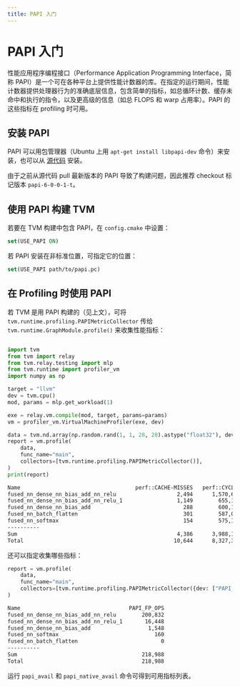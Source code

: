 ```yaml
---
title: PAPI 入门
---
```


# PAPI 入门

性能应用程序编程接口（Performance Application Programming Interface，简称 PAPI）是一个可在各种平台上提供性能计数器的库。在指定的运行期间，性能计数器提供处理器行为的准确底层信息，包含简单的指标，如总循环计数、缓存未命中和执行的指令，以及更高级的信息（如总 FLOPS 和 warp 占用率）。PAPI 的这些指标在 profiling 时可用。

## 安装 PAPI

PAPI 可以用包管理器（Ubuntu 上用 `apt-get install libpapi-dev` 命令）来安装，也可以从 [源代码](https://bitbucket.org/icl/papi/src/master/) 安装。

由于之前从源代码 pull 最新版本的 PAPI 导致了构建问题，因此推荐 checkout 标记版本 `papi-6-0-0-1-t`。

## 使用 PAPI 构建 TVM

若要在 TVM 构建中包含 PAPI，在 `config.cmake` 中设置：

``` cmake
set(USE_PAPI ON)
```

若 PAPI 安装在非标准位置，可指定它的位置：

``` cmake
set(USE_PAPI path/to/papi.pc)
```

## 在 Profiling 时使用 PAPI

若 TVM 是用 PAPI 构建的（见上文），可将 `tvm.runtime.profiling.PAPIMetricCollector` 传给 `tvm.runtime.GraphModule.profile()` 来收集性能指标：

``` python

import tvm
from tvm import relay
from tvm.relay.testing import mlp
from tvm.runtime import profiler_vm
import numpy as np

target = "llvm"
dev = tvm.cpu()
mod, params = mlp.get_workload(1)

exe = relay.vm.compile(mod, target, params=params)
vm = profiler_vm.VirtualMachineProfiler(exe, dev)

data = tvm.nd.array(np.random.rand(1, 1, 28, 28).astype("float32"), device=dev)
report = vm.profile(
    data,
    func_name="main",
    collectors=[tvm.runtime.profiling.PAPIMetricCollector()],
)
print(report)
```
``` bash
Name                                    perf::CACHE-MISSES   perf::CYCLES  perf::STALLED-CYCLES-BACKEND  perf::INSTRUCTIONS  perf::STALLED-CYCLES-FRONTEND
fused_nn_dense_nn_bias_add_nn_relu                   2,494      1,570,698                        85,608             675,564                         39,583
fused_nn_dense_nn_bias_add_nn_relu_1                 1,149        655,101                        13,278             202,297                         21,380
fused_nn_dense_nn_bias_add                             288        600,184                         8,321             163,446                         19,513
fused_nn_batch_flatten                                 301        587,049                         4,636             158,636                         18,565
fused_nn_softmax                                       154        575,143                         8,018             160,738                         18,995
----------
Sum                                                  4,386      3,988,175                       119,861           1,360,681                        118,036
Total                                               10,644      8,327,360                       179,310           2,660,569                        270,044
```

还可以指定收集哪些指标：

``` python
report = vm.profile(
    data,
    func_name="main",
    collectors=[tvm.runtime.profiling.PAPIMetricCollector({dev: ["PAPI_FP_OPS"])],
)
```

``` bash
Name                                  PAPI_FP_OPS
fused_nn_dense_nn_bias_add_nn_relu        200,832
fused_nn_dense_nn_bias_add_nn_relu_1       16,448
fused_nn_dense_nn_bias_add                  1,548
fused_nn_softmax                              160
fused_nn_batch_flatten                          0
----------
Sum                                       218,988
Total                                     218,988
```

运行 `papi_avail` 和 `papi_native_avail` 命令可得到可用指标列表。
